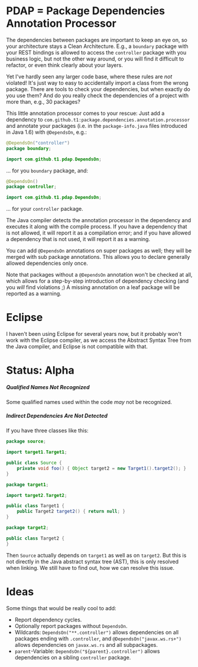 # PDAP = Package Dependencies Annotation Processor

The dependencies between packages are important to keep an eye on, so your architecture stays a Clean Architecture.
E.g., a `boundary` package with your REST bindings is allowed to access the `controller` package with you business logic,
but not the other way around, or you will find it difficult to refactor, or even think clearly about your layers.

Yet I've hardly seen any larger code base, where these rules are *not* violated!
It's just way to easy to accidentally import a class from the wrong package.
There are tools to check your dependencies, but when exactly do you use them?
And do you really check the dependencies of a project with more than, e.g., 30 packages?

This little annotation processor comes to your rescue:
Just add a dependency to `com.github.t1:package.dependencies.annotation.processor`
and annotate your packages (i.e. in the `package-info.java` files introduced in Java 1.6) with `@DependsOn`, e.g.:

```java
@DependsOn("controller")
package boundary;

import com.github.t1.pdap.DependsOn;
```

... for you `boundary` package, and:

```java
@DependsOn()
package controller;

import com.github.t1.pdap.DependsOn;
```

... for your `controller` package.

The Java compiler detects the annotation processor in the dependency and executes it along with the compile process.
If you have a dependency that is not allowed, it will report it as a compilation error;
and if you have allowed a dependency that is not used, it will report it as a warning.

You can add `@DependsOn` annotations on super packages as well;
they will be merged with sub package annotations.
This allows you to declare generally allowed dependencies only once.

Note that packages without a `@DependsOn` annotation won't be checked at all,
which allows for a step-by-step introduction of dependency checking (and you *will* find violations ;)
A missing annotation on a leaf package will be reported as a warning.


# Eclipse

I haven't been using Eclipse for several years now, but it probably won't work with the Eclipse compiler,
as we access the Abstract Syntax Tree from the Java compiler, and Eclipse is not compatible with that.


# Status: Alpha

##### Qualified Names Not Recognized

Some qualified names used within the code *may* not be recognized.


##### Indirect Dependencies Are Not Detected

If you have three classes like this:

```java
package source;

import target1.Target1;

public class Source {
    private void foo() { Object target2 = new Target1().target2(); }
}
```

```java
package target1;

import target2.Target2;

public class Target1 {
    public Target2 target2() { return null; }
}
```

```java
package target2;

public class Target2 {
}
```

Then `Source` actually depends on `target1` as well as on `target2`.
But this is not directly in the Java abstract syntax tree (AST), this is only resolved when linking.
We still have to find out, how we can resolve this issue.


# Ideas

Some things that would be really cool to add:

* Report dependency cycles.
* Optionally report packages without `DependsOn`.
* Wildcards: `DependsOn("**.controller")` allows dependencies on all packages ending with `.controller`,
  and `@DependsOn("javax.ws.rs+")` allows dependencies on `javax.ws.rs` and all subpackages.
* `parent`-Variable: `DependsOn("${parent}.controller")` allows dependencies on a sibling `controller` package.
